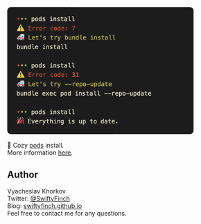 <img src="https://github.com/swiftyfinch/PodsInstall/blob/main/Preview.png" width="430"/>

🌱 Cozy [pods](https://github.com/CocoaPods/CocoaPods) install.\
More information [here](https://swiftyfinch.github.io/en/2020-05-23-cozy-pod-install/).

## Author

Vyacheslav Khorkov\
Twitter: [@SwiftyFinch](https://twitter.com/swiftyfinch)\
Blog: [swiftyfinch.github.io](https://swiftyfinch.github.io/en)\
Feel free to contact me for any questions.